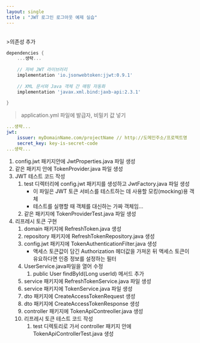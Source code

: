 ```yaml
---
layout: single
title : "JWT 로그인 로그아웃 예제 실습"
---
```



<br>
>의존성 추가

```gradle
dependencies {
	...생략...
	
	// 자바 JWT 라이브러리  
	implementation 'io.jsonwebtoken:jjwt:0.9.1'
	
	// XML 문서와 Java 객체 간 매핑 자동화
	implementation 'javax.xml.bind:jaxb-api:2.3.1' 
	
}
```

>application.yml 파일에 발급자, 비밀키 값 넣기

``` yml
...생략...
jwt:
	issuer: myDomainName.com/projectName // http://도메인주소/프로젝트명
	secret_key: key-is-secret-code
...생략...
```

1. config.jwt 패키지안에 JwtProperties.java 파일 생성
2. 같은 패키지 안에 TokenProvider.java 파일 생성
3. JWT 테스트 코드 작성
	1. test 디렉터리에 config.jwt 패키지를 생성하고 JwtFactory.java 파일 생성
		- 이 파일은 JWT 토큰 서비스를 테스트하는 데 사용할 모킹(mocking)용 객체
		- 테스트를 실행할 때 객체를 대신하는 가짜 객체임...
	2. 같은 패키지에 TokenProviderTest.java 파일 생성
4. 리프레시 토큰 구현
	1. domain 패키지에 RefreshToken.java 생성
	2. repository 패키지에 RefreshTokenRepository.java 생성
	3. config.jwt 패키지에 TokenAuthenticationFilter.java 생성
		- 액세스 토큰값이 담긴 Authorization 헤더값을 가져온 뒤 액세스 토큰이 유요하다면 인증 정보를 설정하는 필터
	4. UserService.java파일을 열어 수정
		1. public User findById(Long userId) 메서드 추가
	5. service 패키지에 RefreshTokenService.java 파일 생성
	6. service 패키지에 TokenService.java 파일 생성
	7. dto 패키지에 CreateAccessTokenRequest 생성
	8. dto 패키지에 CreateAccessTokenResponse 생성
	9. controller 패키지에 TokenApiContreoller.java 생성
	10. 리프레시 토큰 테스트 코드 작성
		1. test 디렉토리로 가서 controller 패키지 안에 TokenApiControllerTest.java 생성